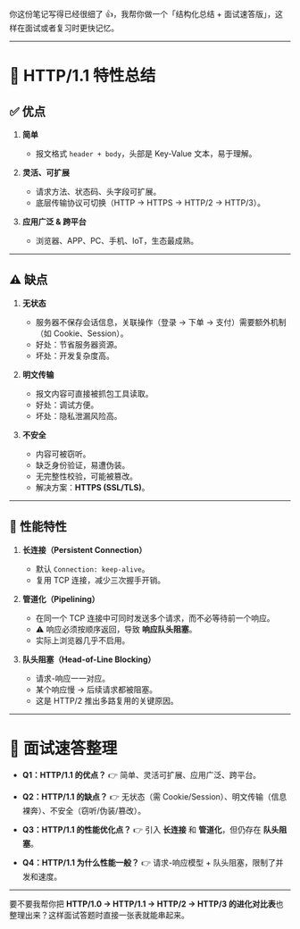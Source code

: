 你这份笔记写得已经很细了 👍，我帮你做一个「结构化总结 + 面试速答版」，这样在面试或者复习时更快记忆。

---

# 🔹 HTTP/1.1 特性总结

## ✅ 优点

1. **简单**

   * 报文格式 `header + body`，头部是 Key-Value 文本，易于理解。
2. **灵活、可扩展**

   * 请求方法、状态码、头字段可扩展。
   * 底层传输协议可切换（HTTP → HTTPS → HTTP/2 → HTTP/3）。
3. **应用广泛 & 跨平台**

   * 浏览器、APP、PC、手机、IoT，生态最成熟。

---

## ⚠️ 缺点

1. **无状态**

   * 服务器不保存会话信息，关联操作（登录 → 下单 → 支付）需要额外机制（如 Cookie、Session）。
   * 好处：节省服务器资源。
   * 坏处：开发复杂度高。
2. **明文传输**

   * 报文内容可直接被抓包工具读取。
   * 好处：调试方便。
   * 坏处：隐私泄漏风险高。
3. **不安全**

   * 内容可被窃听。
   * 缺乏身份验证，易遭伪装。
   * 无完整性校验，可能被篡改。
   * 解决方案：**HTTPS (SSL/TLS)**。

---

## 🚀 性能特性

1. **长连接（Persistent Connection）**

   * 默认 `Connection: keep-alive`。
   * 复用 TCP 连接，减少三次握手开销。
2. **管道化（Pipelining）**

   * 在同一个 TCP 连接中可同时发送多个请求，而不必等待前一个响应。
   * ⚠️ 响应必须按顺序返回，导致 **响应队头阻塞**。
   * 实际上浏览器几乎不启用。
3. **队头阻塞（Head-of-Line Blocking）**

   * 请求-响应一一对应。
   * 某个响应慢 → 后续请求都被阻塞。
   * 这是 HTTP/2 推出多路复用的关键原因。

---

# 🔹 面试速答整理

* **Q1：HTTP/1.1 的优点？**
  👉 简单、灵活可扩展、应用广泛、跨平台。

* **Q2：HTTP/1.1 的缺点？**
  👉 无状态（需 Cookie/Session）、明文传输（信息裸奔）、不安全（窃听/伪装/篡改）。

* **Q3：HTTP/1.1 的性能优化点？**
  👉 引入 **长连接** 和 **管道化**，但仍存在 **队头阻塞**。

* **Q4：HTTP/1.1 为什么性能一般？**
  👉 请求-响应模型 + 队头阻塞，限制了并发和速度。

---

要不要我帮你把 **HTTP/1.0 → HTTP/1.1 → HTTP/2 → HTTP/3 的进化对比表**也整理出来？这样面试答题时直接一张表就能串起来。
